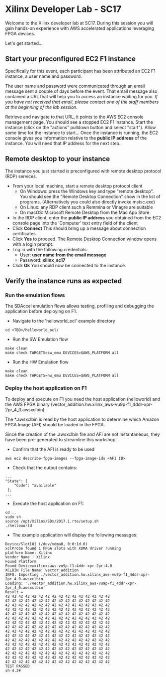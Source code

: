# Xilinx Developer Lab - SC17

Welcome to the Xilinx developer lab at SC17.
During this session you will gain hands-on experience with AWS accelerated applications leveraging FPGA devices.

Let's get started...

## Start your preconfigured EC2 F1 instance

Specifically for this event, each participant has been attributed an EC2 F1 instance, a user name and password.

The user name and password were communicated through an email message sent a couple of days before the event.
That email message also contained a URL that will help you to access an instance waiting for you.
*If you have not received that email, please contact one of the staff members at the beginning of the lab session.*

Retrieve and navigate to that URL, it points to the AWS EC2 console management page.
You should see a stopped EC2 F1 instance.
Start the instance (click on the "actions" pulldown button and select "start").
Allow some time for the instance to start...
Once the instance is running, the EC2 console gives you information relative to the **public IP address** of the instance.
You will need that IP address for the next step.

## Remote desktop to your instance

The instance you just started is preconfigured with remote desktop protocol (RDP) services.
- From your local machine, start a remote desktop protocol client
   - On Windows: press the Windows key and type "remote desktop".  You should see the "Remote Desktop Connection" show in the list of programs.  (Alternatively you could also directly invoke mstsc.exe)
   - On Linux: any RDP client such a Remmina or Vinagre are suitable
   - On macOS: Microsoft Remote Desktop from the Mac App Store
- In the RDP client, enter the **public IP address** you obtained from the EC2 console page into the 'Computer' text entry field of the client
- Click **Connect**
This should bring up a message about connection certificates. 
- Click **Yes** to proceed.
The Remote Desktop Connection window opens with a login prompt. 
- Log in with the following credentials:
   - User: **user name from the email message**
   - Password: **xilinx_sc17**
- Click **Ok**
You should now be connected to the instance.

## Verify the instance runs as expected

### Run the emulation flows

The SDAccel emulation flows allows testing, profiling and debugging the application before deploying on F1. 

* Navigate to the 'helloworld_ocl' example directory
```
cd <TBD>/helloworld_ocl/
```

* Run the SW Emulation flow

```
make clean
make check TARGETS=sw_emu DEVICES=$AWS_PLATFORM all
```

* Run the HW Emulation flow

```
make clean
make check TARGETS=hw_emu DEVICES=$AWS_PLATFORM all
```

### Deploy the host application on F1

To deploy and execute on F1 you need the host application (helloworld) and the AWS FPGA binary (vector_addition.hw.xilinx_aws-vu9p-f1_4ddr-xpr-2pr_4_0.awsxclbin).

The *.awsxclbin is read by the host application to determine which Amazon FPGA Image (AFI) should be loaded in the FPGA.

Since the creation of the .awsxclbin file and AFI are not instantaneous, they have been pre-generated to streamline this workshop.

* Confirm that the AFI is ready to be used
```
aws ec2 describe-fpga-images --fpga-image-ids <AFI ID>
```
* Check that the output contains:
```
...
"State": {
    "Code": "available"
 },
...
```

* Execute the host application on F1:
```
cd ..
sudo sh
source /opt/Xilinx/SDx/2017.1.rte/setup.sh   
./helloworld 
```

* The example application will display the following messages:

```
Device/Slot[0] (/dev/xdma0, 0:0:1d.0)
xclProbe found 1 FPGA slots with XDMA driver running
platform Name: Xilinx
Vendor Name : Xilinx
Found Platform
Found Device=xilinx:aws-vu9p-f1:4ddr-xpr-2pr:4.0
XCLBIN File Name: vector_addition
INFO: Importing ./vector_addition.hw.xilinx_aws-vu9p-f1_4ddr-xpr-2pr_4_0.awsxclbin
Loading: './vector_addition.hw.xilinx_aws-vu9p-f1_4ddr-xpr-2pr_4_0.awsxclbin'
Result =
42 42 42 42 42 42 42 42 42 42 42 42 42 42 42 42
42 42 42 42 42 42 42 42 42 42 42 42 42 42 42 42
42 42 42 42 42 42 42 42 42 42 42 42 42 42 42 42
42 42 42 42 42 42 42 42 42 42 42 42 42 42 42 42
42 42 42 42 42 42 42 42 42 42 42 42 42 42 42 42
42 42 42 42 42 42 42 42 42 42 42 42 42 42 42 42
42 42 42 42 42 42 42 42 42 42 42 42 42 42 42 42
42 42 42 42 42 42 42 42 42 42 42 42 42 42 42 42
42 42 42 42 42 42 42 42 42 42 42 42 42 42 42 42
42 42 42 42 42 42 42 42 42 42 42 42 42 42 42 42
42 42 42 42 42 42 42 42 42 42 42 42 42 42 42 42
42 42 42 42 42 42 42 42 42 42 42 42 42 42 42 42
42 42 42 42 42 42 42 42 42 42 42 42 42 42 42 42
42 42 42 42 42 42 42 42 42 42 42 42 42 42 42 42
42 42 42 42 42 42 42 42 42 42 42 42 42 42 42 42
42 42 42 42 42 42 42 42 42 42 42 42 42 42 42 42
TEST PASSED
sh-4.2#
```
